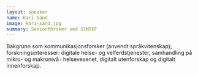 ```yaml
---
layout: speaker
name: Kari Sand
image: kari-sand.jpg
summary: Seniorforsker ved SINTEF
---
```

Bakgrunn som kommunikasjonsforsker (anvendt språkvitenskap); forskningsinteresser: digitale helse- og velferdstjenester, samhandling på mikro- og makronivå i helsevesenet, digitalt utenforskap og digitalt innenforskap. 